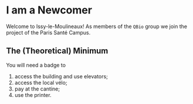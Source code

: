 # I am a Newcomer
Welcome to Issy-le-Moulineaux! As members of the `QBio` group we join the project of the Paris Santé Campus.

## The (Theoretical) Minimum
You will need a badge to 

1. access the building and use elevators;
2. access the local vélo;
3. pay at the cantine;
4. use the printer.
